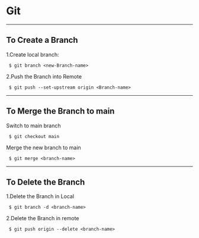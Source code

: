 # Git

-----------------------------------------------------
To Create a Branch
-----------------------------------------------------
1.Create local branch:

  
     $ git branch <new-Branch-name>

2.Push the Branch into Remote

     $ git push --set-upstream origin <Branch-name>

------------------------------------------------------
To Merge the Branch to main
------------------------------------------------------

 Switch to main branch
  
     $ git checkout main
  
  Merge the new branch to main
  
     $ git merge <branch-name>

  
------------------------------------------------------
To Delete the Branch
------------------------------------------------------
1.Delete the Branch in Local

     $ git branch -d <branch-name>

2.Delete the Branch in remote

     $ git push origin --delete <branch-name>
  
